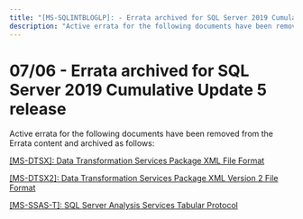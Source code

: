 ```yaml
---
title: "[MS-SQLINTBLOGLP]: - Errata archived for SQL Server 2019 Cumulative Update 5 release"
description: "Active errata for the following documents have been removed from the Errata content and archived as follows: [MS-DTSX]: Data Transformation"
---
```


# 07/06 - Errata archived for SQL Server 2019 Cumulative Update 5 release

<p>Active errata for the following documents have been removed
from the Errata content and archived as follows:</p>
<p><span><a href="https://sqlprotocoldoc.blob.core.windows.net/productionsqlarchives/MS-DTSX/%5bMS-DTSX%5d-191016-errata.pdf">[MS-DTSX]:
Data Transformation Services Package XML File Format</a></span></p>
<p><span><a href="https://sqlprotocoldoc.blob.core.windows.net/productionsqlarchives/MS-DTSX2/%5bMS-DTSX2%5d-191016-errata.pdf">[MS-DTSX2]:
Data Transformation Services Package XML Version 2 File Format</a></span></p>
<p><span><a href="https://sqlprotocoldoc.blob.core.windows.net/productionsqlarchives/MS-SSAS-T/%5bMS-SSAS-T%5d-200305-errata.pdf">[MS-SSAS-T]:
SQL Server Analysis Services Tabular Protocol</a></span></p>

                